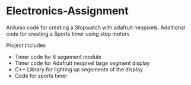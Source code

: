 # Electronics-Assignment
Ardunio code for creating a Stopwatch with adafruit neopixels. Additional code for creating a Sports timer using step motors

Project Includes
- Timer code for 6 segement module
- Timer code for Adafruit neopixel large segment display
- C++ Library for lighting up segements of the display
- Code for sports timer
